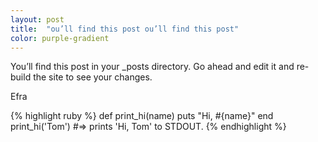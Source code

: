 ```yaml
---
layout: post
title:  "ou’ll find this post ou’ll find this post"
color: purple-gradient
---
```

You’ll find this post in your _posts directory. Go ahead and edit it and re-build the site to see your changes. 

Efra

{% highlight ruby %}
def print_hi(name)
  puts "Hi, #{name}"
end
print_hi('Tom')
#=> prints 'Hi, Tom' to STDOUT.
{% endhighlight %}

